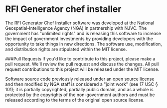 RFI Generator chef installer
============================
The RFI Generator Chef Installer software was developed at the National Geospatial-Intelligence Agency (NGA) in partnership with NJVC.  The government has "unlimited rights" and is releasing this software to increase the impact of government investments by providing developers with the opportunity to take things in new directions. The software use, modification, and distribution rights are stipulated within the MIT license.  

###Pull Requests
If you'd like to contribute to this project, please make a pull request. We'll review the pull request and discuss the changes. All pull request contributions to this project will be released under the MIT license.  

Software source code previously released under an open source license and then modified by NGA staff is considered a "joint work" (see 17 USC § 101); it is partially copyrighted, partially public domain, and as a whole is protected by the copyrights of the non-government authors and must be released according to the terms of the original open source license.
